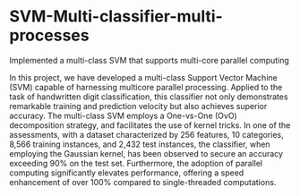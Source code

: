 # SVM-Multi-classifier-multi-processes
Implemented a multi-class SVM that supports multi-core parallel computing


In this project, we have developed a multi-class Support Vector Machine (SVM) capable of harnessing multicore parallel processing. Applied to the task of handwritten digit classification, this classifier not only demonstrates remarkable training and prediction velocity but also achieves superior accuracy. The multi-class SVM employs a One-vs-One (OvO) decomposition strategy, and facilitates the use of kernel tricks. In one of the assessments, with a dataset characterized by 256 features, 10 categories, 8,566 training instances, and 2,432 test instances, the classifier, when employing the Gaussian kernel, has been observed to secure an accuracy exceeding 90% on the test set. Furthermore, the adoption of parallel computing significantly elevates performance, offering a speed enhancement of over 100% compared to single-threaded computations.

